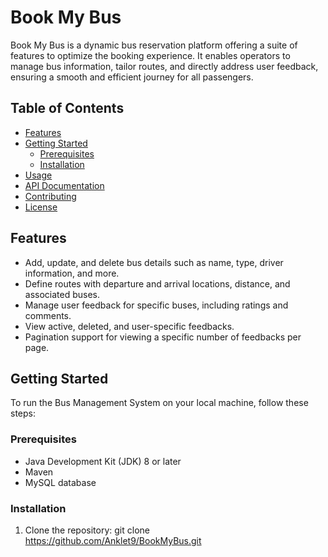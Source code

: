 # Book My Bus

Book My Bus is a dynamic bus reservation platform offering a suite of features to optimize the booking experience. It enables operators to manage bus information, tailor routes, and directly address user feedback, ensuring a smooth and efficient journey for all passengers.


## Table of Contents
- [Features](#features)
- [Getting Started](#getting-started)
  - [Prerequisites](#prerequisites)
  - [Installation](#installation)
- [Usage](#usage)
- [API Documentation](#api-documentation)
- [Contributing](#contributing)
- [License](#license)

## Features
- Add, update, and delete bus details such as name, type, driver information, and more.
- Define routes with departure and arrival locations, distance, and associated buses.
- Manage user feedback for specific buses, including ratings and comments.
- View active, deleted, and user-specific feedbacks.
- Pagination support for viewing a specific number of feedbacks per page.

## Getting Started

To run the Bus Management System on your local machine, follow these steps:

### Prerequisites
- Java Development Kit (JDK) 8 or later
- Maven
- MySQL database

### Installation
1. Clone the repository: git clone https://github.com/Anklet9/BookMyBus.git
